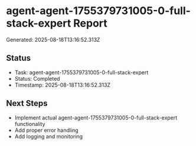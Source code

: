# agent-agent-1755379731005-0-full-stack-expert Report

Generated: 2025-08-18T13:16:52.313Z

## Status
- Task: agent-agent-1755379731005-0-full-stack-expert
- Status: Completed
- Timestamp: 2025-08-18T13:16:52.313Z

## Next Steps
- Implement actual agent-agent-1755379731005-0-full-stack-expert functionality
- Add proper error handling
- Add logging and monitoring
